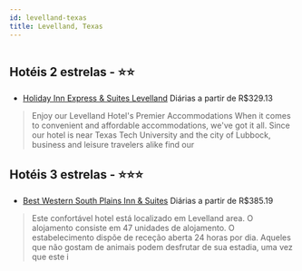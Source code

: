 ```yaml
---
id: levelland-texas
title: Levelland, Texas
---
```


<center><img src="https://photos.hotelbeds.com/giata/58/587447/587447a_hb_a_001.jpg" alt="" /></center>


## Hotéis 2 estrelas - ⭐️⭐️

-    [Holiday Inn Express & Suites Levelland](https://www.hurb.com/hoteis/levelland/holiday-inn-express-suites-levelland-JNP-JP291199?cmp=18055) Diárias a partir de R$329.13
   > Enjoy our Levelland Hotel&apos;s Premier Accommodations When it comes to convenient and affordable accommodations, we&apos;ve got it all. Since our hotel is near Texas Tech University and the city of Lubbock, business and leisure travelers alike find our 

## Hotéis 3 estrelas - ⭐️⭐️⭐️

-    [Best Western South Plains Inn & Suites](https://www.hurb.com/hoteis/levelland/best-western-south-plains-inn-suites-JNP-JP093164?cmp=18055) Diárias a partir de R$385.19
   > Este confortável hotel está localizado em Levelland area. O alojamento consiste em 47 unidades de alojamento. O estabelecimento dispõe de receção aberta 24 horas por dia. Aqueles que não gostam de animais podem desfrutar de sua estadia, uma vez que este i

